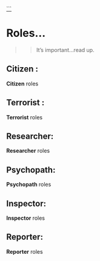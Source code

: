 ﻿[```](index.html)

# Roles…

> > It’s important…read up.

## Citizen :

**Citizen** roles

## Terrorist :

**Terrorist** roles

## Researcher:

**Researcher** roles

## Psychopath:

**Psychopath** roles

## Inspector:

**Inspector** roles

## Reporter:

**Reporter** roles

```
